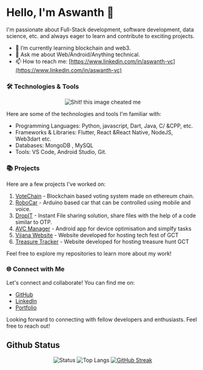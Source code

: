 # Hello, I'm Aswanth 👋

I'm passionate about Full-Stack development, software development, data science, etc. and always eager to learn and contribute to exciting projects.

- 🌱 I’m currently learning blockchain and web3.
- 💬 Ask me about Web/Android/Anything technical.
- 📫 How to reach me: [https://www.linkedin.com/in/aswanth-vc](https://www.linkedin.com/in/aswanth-vc)

### 🛠️ Technologies & Tools

<p align="center">
<img src="https://skillicons.dev/icons?i=flutter,react,androidstudio,django,solidity,golang,figma,gcp,linux,mongodb,nodejs,vercel,vscode,github,python,javascript,ts,dart,cpp,java,html,bash,mysql,css&perline=12" alt="Shit! this image cheated me"/>
</p>

Here are some of the technologies and tools I'm familiar with:

- Programming Languages: Python, javascript, Dart, Java, C/
  &CPP, etc.
- Frameworks & Libraries: Flutter, React &React Native, NodeJS, Web3dart etc.
- Databases: MongoDB , MySQL
- Tools: VS Code, Android Studio, Git.

### 📚 Projects

Here are a few projects I've worked on:
1. [VoteChain](https://github.com/aswanthabam/VoteChain) - Blockchain based voting system made on ethereum chain.
2. [RoboCar](https://github.com/aswanthabam/RoboCar) - Arduino based car that can be controlled using mobile and voice.
3. [DropIT](https://github.com/aswanthabam/DropIT) - Instant File sharing solution, share files with the help of a code similar to OTP.
4. [AVC Manager](https://github.com/aswanthabam/Manager) - Android app for device optimisation and simplfy tasks
5. [Vijana Website](https://vijnana.web.app) - Website developed for hosting tech fest of GCT
6. [Treasure Tracker](https://github.com/aswanthabam/GCT-TreasureHunt/blob/master/Procfile) - Website developed for hosting treasure hunt GCT

Feel free to explore my repositories to learn more about my work!

### 🌐 Connect with Me

Let's connect and collaborate! You can find me on:

- [GitHub](https://github.com/aswanthabam)
- [LinkedIn](https://www.linkedin.com/in/aswanth-vc-2612b91b9)
- [Portfolio](https://aswanthvc.web.app)

Looking forward to connecting with fellow developers and enthusiasts. Feel free to reach out!

## Github Status
<center>
  
![Status](https://github-readme-stats.vercel.app/api?username=aswanthabam&show_icons=true&theme=transparent&rank_icon=github&include_all_commits=true&show_owner=true&border_radius=10&card_width=500px)
![Top Langs](https://github-readme-stats.vercel.app/api/top-langs/?username=aswanthabam&size_weight=0.5&count_weight=0.5&langs_count=8&layout=compact&theme=transparent&border_radius=10&card_width=500px&include_all_commits=true)
[![GitHub Streak](http://github-readme-streak-stats.herokuapp.com?user=aswanthabam&theme=dark&background=222)](https://git.io/streak-stats)

</center>
